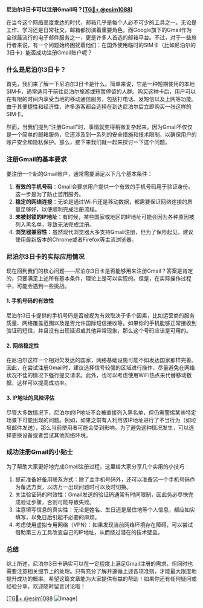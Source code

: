 **尼泊尔3日卡可以注册Gmail吗？[[TG💪+ @esim1088](https://t.me/s/esim1088)]**

在当今这个网络高度发达的时代，邮箱几乎是每个人必不可少的工具之一。无论是工作、学习还是日常社交，邮箱都扮演着重要角色。而Google旗下的Gmail作为全球最流行的电子邮件服务之一，更是许多人首选的邮箱平台。不过，对于一些旅行者来说，有一个问题始终困扰着他们：在国外使用临时的SIM卡（比如尼泊尔的3日卡）能否成功注册Gmail账户呢？

### 什么是尼泊尔3日卡？

首先，我们来了解一下尼泊尔3日卡是什么。简单来说，它是一种短期使用的本地SIM卡，通常适用于前往尼泊尔旅游或短暂停留的人群。购买这种卡后，用户可以在有限的时间内享受当地的移动通信服务，包括打电话、发短信以及上网等功能。由于其便捷性和经济性，许多游客都会选择在到达尼泊尔后立即购买一张这样的SIM卡。

然而，当我们提到“注册Gmail”时，事情就变得稍微复杂起来。因为Gmail不仅仅是一个简单的邮箱服务，它还涉及到一系列的安全措施和技术限制，以确保用户的账户安全和隐私保护。那么，接下来我们就一起来探讨一下这个问题。

### 注册Gmail的基本要求

要注册一个新的Gmail账户，通常需要满足以下几个基本条件：

1. **有效的手机号码**：Gmail会要求用户提供一个有效的手机号码用于验证身份。这一步是为了防止滥用服务。
2. **稳定的网络连接**：无论是通过Wi-Fi还是移动数据，都需要保证网络连接的质量足够好，以便顺利完成注册流程。
3. **未被封锁的IP地址**：有时候，某些国家或地区的IP地址可能会因为各种原因被列入黑名单，导致无法完成注册。
4. **浏览器兼容性**：虽然现代浏览器大多支持Gmail注册，但为了保险起见，建议使用最新版本的Chrome或者Firefox等主流浏览器。

### 尼泊尔3日卡的实际应用情况

现在回到我们的核心问题——尼泊尔3日卡是否能够用来注册Gmail？答案是肯定的，只要满足上述所有基本条件，理论上是可以实现的。但是，在实际操作过程中，可能会遇到一些挑战。

#### 1. 手机号码的有效性
尼泊尔3日卡提供的手机号码是否被视为有效取决于多个因素，比如运营商的服务质量、网络覆盖范围以及是否允许国际短信接收等。如果你的手机能够正常接收到验证码短信，并且没有出现延迟或其他异常现象，那么这个号码应该是可用的。

#### 2. 网络稳定性
在尼泊尔这样一个相对欠发达的国家，网络基础设施可能不如发达国家那样完善。因此，在尝试注册Gmail时，建议选择信号较强的区域进行操作，尽量避免在网络状况不佳的情况下强行提交请求。此外，也可以考虑使用WiFi热点来代替移动数据，这样可以提高成功率。

#### 3. IP地址的风险评估
尽管大多数情况下，尼泊尔的IP地址不会被直接列入黑名单，但仍需警惕某些特定场景下可能出现的问题。例如，如果之前有人利用该IP地址进行了不当行为（如垃圾邮件发送），那么当前使用者可能会受到影响。为了避免这种情况发生，可以选择更换设备或者尝试其他网络环境。

### 成功注册Gmail的小贴士

为了帮助大家更好地完成Gmail注册过程，这里给大家分享几个实用的小技巧：

1. 提前准备好备用联系方式：除了主手机号码外，还可以准备另一个手机号码作为备选方案，以防万一出现问题时可以及时切换。
2. 关注验证码的时效性：Gmail发送的验证码通常有时间限制，因此务必尽快完成验证步骤，否则可能导致失败。
3. 注意填写信息的真实性：无论是姓名、生日还是居住地等个人信息，都应如实填写，以免日后引起不必要的麻烦。
4. 考虑使用虚拟专用网络（VPN）：如果发现当前网络环境存在障碍，可以尝试借助第三方工具改变自己的IP地址，从而绕过潜在的技术壁垒。

### 总结

综上所述，尼泊尔3日卡确实可以在一定程度上满足Gmail注册的需求，但同时也需要注意相关细节上的处理。只有充分了解并遵循上述各项准则，才能最大限度地提升成功的概率。希望这篇文章能为大家提供有益的帮助！如果你还有任何疑问或经验分享，欢迎随时留言讨论哦！

[[TG💪+ @esim1088](https://t.me/s/esim1088) ![Image](https://i.postimg.cc/4NQfJmqS/Snipaste-2025-05-13-00-14-12.png)]